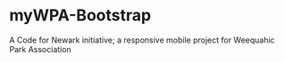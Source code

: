 # myWPA-Bootstrap
A Code for Newark initiative; a responsive mobile project for Weequahic Park Association
